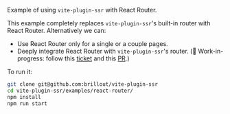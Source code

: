 Example of using `vite-plugin-ssr` with React Router.

This example completely replaces `vite-plugin-ssr`'s built-in router with React Router. Alternatively we can:
 - Use React Router only for a single or a couple pages.
 - Deeply integrate React Router with `vite-plugin-ssr`'s router. (:construction: Work-in-progress: follow this [ticket](https://github.com/brillout/vite-plugin-ssr/issues/9) and this [PR](https://github.com/brillout/vite-plugin-ssr/pull/40).)

To run it:

```bash
git clone git@github.com:brillout/vite-plugin-ssr
cd vite-plugin-ssr/examples/react-router/
npm install
npm run start
```

